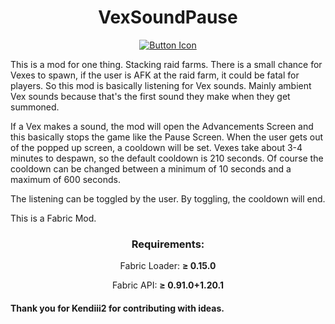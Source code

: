 <h1 align = center>VexSoundPause</h1> 
<div align = center>
    
   [![Button Icon]][Link]

</div>

This is a mod for one thing. Stacking raid farms. There is a small chance for Vexes to spawn, if the user is AFK at the raid farm, it could be fatal for players.
So this mod is basically listening for Vex sounds. Mainly ambient Vex sounds because that's the first sound they make when they get summoned.

If a Vex makes a sound, the mod will open the Advancements Screen and this basically stops the game like the Pause Screen. When the user gets out of the popped up screen, a cooldown will be set. Vexes take about 3-4 minutes to despawn, so the default cooldown is 210 seconds. Of course the cooldown can be changed between a minimum of 10 seconds and a maximum of 600 seconds. 

The listening can be toggled by the user. By toggling, the cooldown will end. 

This is a Fabric Mod.

<h3 align = center>Requirements:</h3>

<div align = center>
    
Fabric Loader: **≥ 0.15.0**
    
Fabric API: **≥ 0.91.0+1.20.1**
    
</div>

#### Thank you for Kendiii2 for contributing with ideas. 

<!---------------------------------------------------------------------------->

[Button Icon]: https://img.shields.io/badge/Installation-EF2D5E?style=for-the-badge&logoColor=white&logo=DocuSign
[Shield]: Types/Shield.md
[Link]: https://github.com/Soviaat/VexSoundPause/releases
